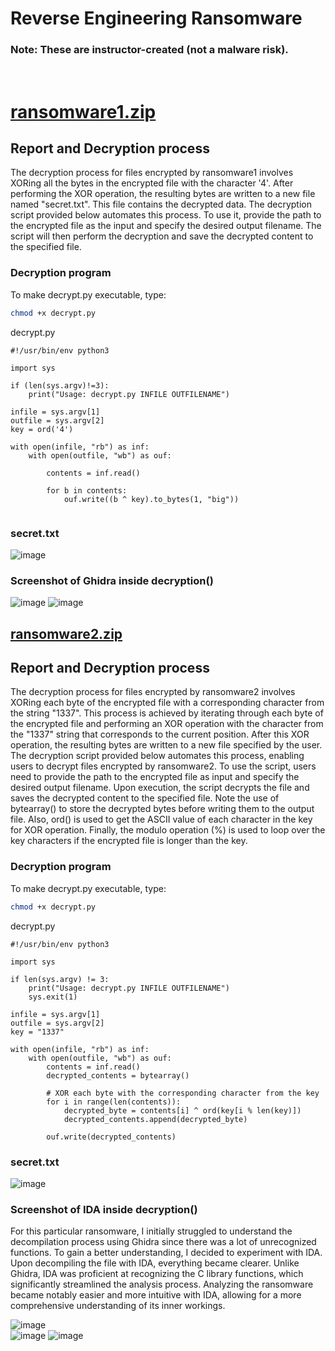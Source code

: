 # Reverse Engineering Ransomware
### Note: These are instructor-created (not a malware risk).   

<br>

# [ransomware1.zip](https://github.com/tolvumadur/Reverse-Engineering-Class/blob/main/Spring23/Samples/binaries/ransomware1.zip)
## Report and Decryption process
The decryption process for files encrypted by ransomware1 involves XORing all the bytes in the encrypted file with the character '4'. After performing the XOR operation, the resulting bytes are written to a new file named "secret.txt". This file contains the decrypted data. The decryption script provided below automates this process. To use it, provide the path to the encrypted file as the input and specify the desired output filename. The script will then perform the decryption and save the decrypted content to the specified file.   

### Decryption program

To make decrypt.py executable, type:
```bash
chmod +x decrypt.py
```

decrypt.py
```python3
#!/usr/bin/env python3

import sys

if (len(sys.argv)!=3):
    print("Usage: decrypt.py INFILE OUTFILENAME")

infile = sys.argv[1]
outfile = sys.argv[2]
key = ord('4')

with open(infile, "rb") as inf:
    with open(outfile, "wb") as ouf:

        contents = inf.read()
        
        for b in contents:
            ouf.write((b ^ key).to_bytes(1, "big"))


````
### secret.txt
![image](https://github.com/horaciog1/CS479-Reverse-Engineering/assets/111658514/9bf8fcd3-66b8-4277-8323-a39735d55bca)

### Screenshot of Ghidra inside decryption()
![image](https://github.com/horaciog1/CS479-Reverse-Engineering/assets/111658514/c13521ba-e254-4071-bce2-c9efba181b46)
![image](https://github.com/horaciog1/CS479-Reverse-Engineering/assets/111658514/969cb01e-5ddf-4925-9eae-54fa842037e3)



## [ransomware2.zip](https://github.com/tolvumadur/Reverse-Engineering-Class/blob/main/Spring23/Samples/binaries/ransomware2.zip)
## Report and Decryption process
The decryption process for files encrypted by ransomware2 involves XORing each byte of the encrypted file with a corresponding character from the string "1337". This process is achieved by iterating through each byte of the encrypted file and performing an XOR operation with the character from the "1337" string that corresponds to the current position. After this XOR operation, the resulting bytes are written to a new file specified by the user. The decryption script provided below automates this process, enabling users to decrypt files encrypted by ransomware2. To use the script, users need to provide the path to the encrypted file as input and specify the desired output filename. Upon execution, the script decrypts the file and saves the decrypted content to the specified file.
Note the use of bytearray() to store the decrypted bytes before writing them to the output file. Also, ord() is used to get the ASCII value of each character in the key for XOR operation. Finally, the modulo operation (%) is used to loop over the key characters if the encrypted file is longer than the key.   


### Decryption program

To make decrypt.py executable, type:
```bash
chmod +x decrypt.py
```

decrypt.py
```python3
#!/usr/bin/env python3

import sys

if len(sys.argv) != 3:
    print("Usage: decrypt.py INFILE OUTFILENAME")
    sys.exit(1)

infile = sys.argv[1]
outfile = sys.argv[2]
key = "1337"

with open(infile, "rb") as inf:
    with open(outfile, "wb") as ouf:
        contents = inf.read()
        decrypted_contents = bytearray()

        # XOR each byte with the corresponding character from the key
        for i in range(len(contents)):
            decrypted_byte = contents[i] ^ ord(key[i % len(key)])
            decrypted_contents.append(decrypted_byte)

        ouf.write(decrypted_contents)
````
### secret.txt
![image](https://github.com/horaciog1/CS479-Reverse-Engineering/assets/111658514/c4d21dc6-932d-43db-9f02-a73be7454a03)


### Screenshot of IDA inside decryption()
For this particular ransomware, I initially struggled to understand the decompilation process using Ghidra since there was a lot of unrecognized functions. To gain a better understanding, I decided to experiment with IDA. Upon decompiling the file with IDA, everything became clearer. Unlike Ghidra, IDA was proficient at recognizing the C library functions, which significantly streamlined the analysis process. Analyzing the ransomware became notably easier and more intuitive with IDA, allowing for a more comprehensive understanding of its inner workings.   

![image](https://github.com/horaciog1/CS479-Reverse-Engineering/assets/111658514/02c24a8d-3f76-42d9-9b0a-6e82a08c868d)   
![image](https://github.com/horaciog1/CS479-Reverse-Engineering/assets/111658514/458b1f3c-572a-457d-bfc1-6e524e895db6)
![image](https://github.com/horaciog1/CS479-Reverse-Engineering/assets/111658514/4c76e284-b07a-4116-90f3-fa1e215f4dfe)




